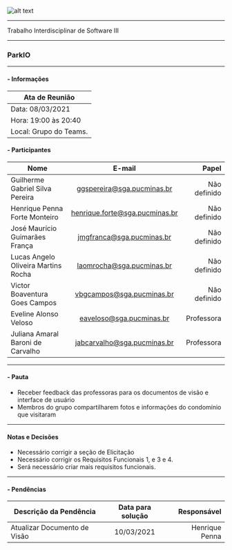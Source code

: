 ![alt text](https://i.imgur.com/4B1IxdA.png "Logo Puc")

***

Trabalho Interdisciplinar de Software III

------
### ParkIO

___


####  - Informações
| Ata de Reunião          |
| -------------           |
| Data: 08/03/2021        |
| Hora: 19:00 às 20:40    |
| Local: Grupo do Teams.   |

#### - Participantes
| Nome                                 | E-mail                          | Papel            |
| -------------                        | :-------------:                 | -----:           |
| Guilherme Gabriel Silva Pereira      | ggspereira@sga.pucminas.br      | Não definido     |
| Henrique Penna Forte Monteiro        | henrique.forte@sga.pucminas.br  | Não definido     |
| José Maurício Guimarães França       | jmgfranca@sga.pucminas.br       | Não definido     |
| Lucas Angelo Oliveira Martins Rocha  | laomrocha@sga.pucminas.br       | Não definido     |
| Victor Boaventura Goes Campos        | vbgcampos@sga.pucminas.br       | Não definido     |
| Eveline Alonso Veloso                | eaveloso@sga.pucminas.br        | Professora       |
| Juliana Amaral Baroni de Carvalho    | jabcarvalho@sga.pucminas.br     | Professora       |
___

#### - Pauta

- Receber feedback das professoras para os documentos de visão e interface de usuário
- Membros do grupo compartilharem fotos e informações do condomínio que visitaram

___

#### Notas e Decisões

- Necessário corrigir a seção de Elicitação
- Necessário corrigir os Requisitos Funcionais 1, e 3 e 4.
- Será necessário criar mais requisitos funcionais.

___

#### - Pendências

| Descrição da Pendência               | Data para solução               | Responsável          |
| -------------                        | :-------------:                 | -----:               |
| Atualizar Documento de Visão         | 10/03/2021                      | Henrique Penna       |